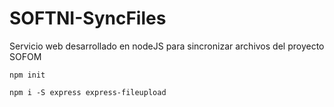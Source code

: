 # SOFTNI-SyncFiles

 Servicio web desarrollado en nodeJS para sincronizar archivos del proyecto SOFOM

`npm init`

```
npm i -S express express-fileupload
```
